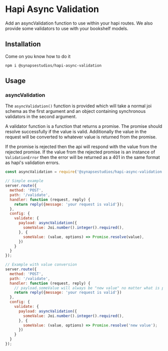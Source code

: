 # Hapi Async Validation

Add an asyncValidation function to use within your hapi routes. We also provide some validators to use with your bookshelf models.

## Installation

Come on you know how to do it

```
npm i @synapsestudios/hapi-async-validation
```

## Usage

### asyncValidation

The `asyncValidation()` function is provided which will take a normal joi schema as the first argument and an object containing synchronous validators in the second argument.

A validator function is a function that returns a promise. The promise should resolve successfully if the value is valid. Additionally the value in the request will be converted to whatever value is returned from the promise.

If the promise is rejected then the api will respond with the value from the rejected promise. If the value from the rejected promise is an instance of `ValidationError` then the error will be returned as a 401 in the same format as hapi's validation errors.

``` javascript
const asyncValidation = require('@synapsestudios/hapi-async-validation').asyncValidation;

// Simple example
server.route({
  method: 'POST',
  path: '/validate',
  handler: function (request, reply) {
    return reply({message: 'your request is valid'});
  },
  config: {
    validate: {
      payload: asyncValidation({
        someValue: Joi.number().integer().required(),
      }, {
        someValue: (value, options) => Promise.resolve(value),
      })
    }
  }
});

// Example with value conversion
server.route({
  method: 'POST',
  path: '/validate',
  handler: function (request, reply) {
    // payload.someValue will always be "new value" no matter what is passed to this route
    return reply({message: 'your request is valid'})
  },
  config: {
    validate: {
      payload: asyncValidation({
        someValue: Joi.number().integer().required(),
      }, {
        someValue: (value, options) => Promise.resolve('new value');
      })
    }
  }
});
```
